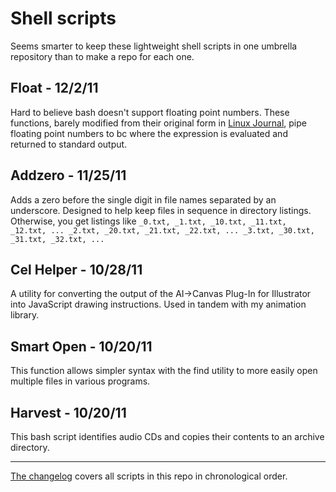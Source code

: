 Shell scripts
=============

Seems smarter to keep these lightweight shell scripts in one umbrella repository than to make a repo for each one.


Float - 12/2/11
------------------

Hard to believe bash doesn't support floating point numbers. These functions, barely modified from their original form in [Linux Journal][1], pipe floating point numbers to bc where the expression is evaluated and returned to standard output.


Addzero - 11/25/11
------------------

Adds a zero before the single digit in file names separated by an underscore. Designed to help keep files in sequence in directory listings. Otherwise, you get listings like `_0.txt, _1.txt, _10.txt, _11.txt, _12.txt, ... _2.txt, _20.txt, _21.txt, _22.txt, ... _3.txt, _30.txt, _31.txt, _32.txt, ...`


Cel Helper - 10/28/11
---------------------

A utility for converting the output of the AI->Canvas Plug-In for Illustrator into JavaScript drawing instructions. Used in tandem with my animation library.


Smart Open - 10/20/11
------------------

This function allows simpler syntax with the find utility to more easily open multiple files in various programs.


Harvest - 10/20/11
------------------

This bash script identifies audio CDs and copies their contents to an archive directory.


***

[The changelog][2] covers all scripts in this repo in chronological order.

[1]: http://www.linuxjournal.com/content/floating-point-math-bash "Floating Point Math in Bash"

[2]: https://github.com/parisminton/shellscripts/blob/master/CHANGELOG.md "See the changelog for parisminton's shell scripts"
